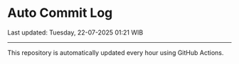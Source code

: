 # Auto Commit Log

Last updated: Tuesday, 22-07-2025 01:21 WIB

---

This repository is automatically updated every hour using GitHub Actions.
